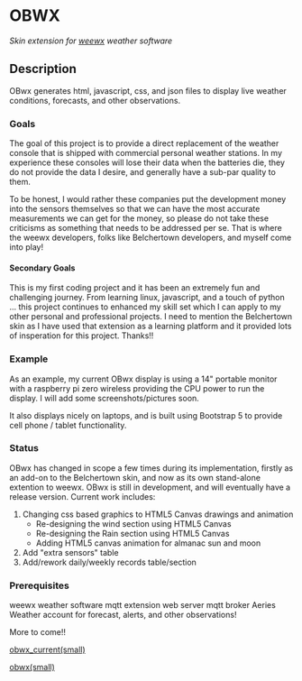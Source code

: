# OBWX
*Skin extension for [weewx](http://www.weewx.com) weather software*

## Description
OBwx generates html, javascript, css, and json files to display live weather
conditions, forecasts, and other observations.

### Goals
The goal of this project is to provide a direct replacement of the
weather console that is shipped with commercial personal weather stations.
In my experience these consoles will lose their data when the batteries die,
they do not provide the data I desire, and generally have a sub-par quality to them.

To be honest, I would rather these companies put the development money into the sensors
themselves so that we can have the most accurate measurements we can get for the money, so please
do not take these criticisms as something that needs to be addressed per se. That is where the weewx
developers, folks like Belchertown developers, and myself come into play!

#### Secondary Goals
This is my first coding project and it has been an extremely fun and challenging journey. From learning linux,
javascript, and a touch of python ... this project continues to enhanced my skill set which I can apply to 
my other personal and professional projects. I need to mention the Belchertown skin as I have
used that extension as a learning platform and it provided lots of insperation for this project. Thanks!!

### Example
As an example, my current OBwx display is using a 14" portable monitor with a raspberry pi zero wireless
providing the CPU power to run the display. I will add some screenshots/pictures soon.

It also displays nicely on laptops, and is built using Bootstrap 5 to provide cell phone / tablet functionality. 

### Status
OBwx has changed in scope a few times during its implementation, firstly as an add-on to the Belchertown skin, and now
as its own stand-alone extention to weewx.
OBwx is still in development, and will eventually have a release version.
Current work includes:

1) Changing css based graphics to HTML5 Canvas drawings and animation
    * Re-designing the wind section using HTML5 Canvas
    * Re-designing the Rain section using HTML5 Canvas
    * Adding HTML5 canvas animation for almanac sun and moon
2) Add "extra sensors" table
3) Add/rework daily/weekly records table/section

### Prerequisites
weewx weather software
mqtt extension
web server 
mqtt broker
Aeries Weather account for forecast, alerts, and other observations!

More to come!!

[obwx_current(small)](https://user-images.githubusercontent.com/116417003/208509364-560b3c28-fcfd-4604-a8e0-4c3a3683a616.PNG)

[obwx(small)](https://user-images.githubusercontent.com/116417003/208509492-5cf0b30d-d955-4058-996a-060f51b9a92e.PNG)



